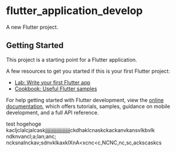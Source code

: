 # flutter_application_develop

A new Flutter project.

## Getting Started

This project is a starting point for a Flutter application.

A few resources to get you started if this is your first Flutter project:

- [Lab: Write your first Flutter app](https://docs.flutter.dev/get-started/codelab)
- [Cookbook: Useful Flutter samples](https://docs.flutter.dev/cookbook)

For help getting started with Flutter development, view the
[online documentation](https://docs.flutter.dev/), which offers tutorials,
samples, guidance on mobile development, and a full API reference.

 test
hogehoge
kacljclalcjalcaskjjjjjjjjjjjjjjjjjjjjckdhaklcnaskckackanvkansvlkbvlk
ndknvancl;a;lan;anc;
ncksnalnckav;sdnvklkaxklXnA<xcnc<c,NCNC,nc,sc,ackscaskcs
